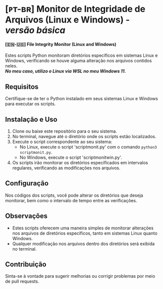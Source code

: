 # [ᴘᴛ-ʙʀ] Monitor de Integridade de Arquivos (Linux e Windows) - *versão básica*
#### **[🇪​​​​​🇳​​​​​-🇺​​​​​🇸] File Integrity Monitor (Linux and Windows)**

Estes scripts Python monitoram diretórios específicos em sistemas Linux e Windows, verificando se houve alguma alteração nos arquivos contidos neles.   
***No meu caso, utilizo o Linux via WSL no meu Windows 11.***

## Requisitos

Certifique-se de ter o Python instalado em seus sistemas Linux e Windows para executar os scripts.

## Instalação e Uso

1. Clone ou baixe este repositório para o seu sistema.
2. No terminal, navegue até o diretório onde os scripts estão localizados.
3. Execute o script correspondente ao seu sistema:
   - No Linux, execute o script 'scriptmonit.py' com o comando `python3 scriptmonit.py`.
   - No Windows, execute o script 'scriptmonitwin.py'. 
4. Os scripts irão monitorar os diretórios especificados em intervalos regulares, verificando as modificações nos arquivos.

## Configuração

Nos códigos dos scripts, você pode alterar os diretórios que deseja monitorar, bem como o intervalo de tempo entre as verificações.

## Observações

- Estes scripts oferecem uma maneira simples de monitorar alterações nos arquivos de diretórios específicos, tanto em sistemas Linux quanto Windows.
- Qualquer modificação nos arquivos dentro dos diretórios será exibida no terminal.

## Contribuição

Sinta-se à vontade para sugerir melhorias ou corrigir problemas por meio de pull requests.
